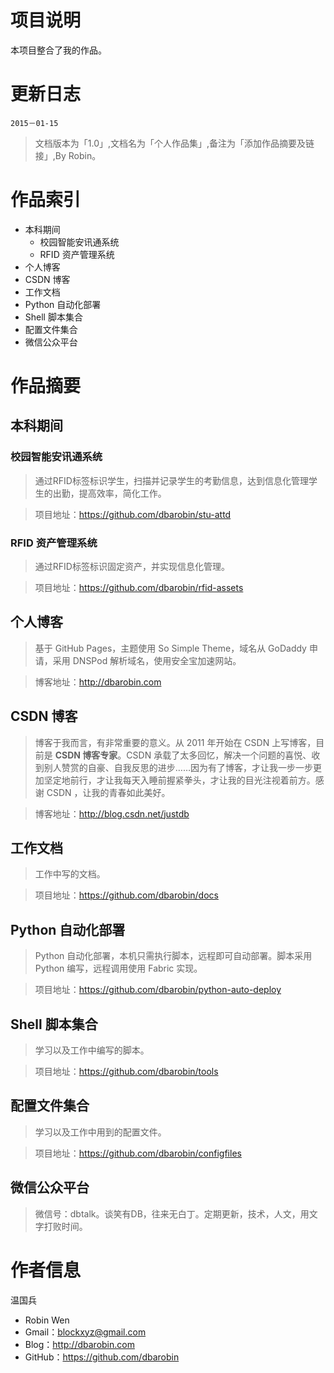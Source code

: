 # 项目说明 #

本项目整合了我的作品。

# 更新日志 #

`2015－01-15`

> 文档版本为「1.0」,文档名为「个人作品集」,备注为「添加作品摘要及链接」,By Robin。

# 作品索引 #

* 本科期间
    * 校园智能安讯通系统
    * RFID 资产管理系统
* 个人博客
* CSDN 博客
* 工作文档
* Python 自动化部署
* Shell 脚本集合
* 配置文件集合
* 微信公众平台

# 作品摘要 #

## 本科期间 ##

### 校园智能安讯通系统  ###

> 通过RFID标签标识学生，扫描并记录学生的考勤信息，达到信息化管理学生的出勤，提高效率，简化工作。

> 项目地址：https://github.com/dbarobin/stu-attd

### RFID 资产管理系统 ###

> 通过RFID标签标识固定资产，并实现信息化管理。

> 项目地址：https://github.com/dbarobin/rfid-assets

## 个人博客 ##

> 基于 GitHub Pages，主题使用 So Simple Theme，域名从 GoDaddy 申请，采用 DNSPod 解析域名，使用安全宝加速网站。

> 博客地址：http://dbarobin.com

## CSDN 博客 ##

> 博客于我而言，有非常重要的意义。从 2011 年开始在 CSDN 上写博客，目前是 **CSDN 博客专家**。CSDN 承载了太多回忆，解决一个问题的喜悦、收到别人赞赏的自豪、自我反思的进步……因为有了博客，才让我一步一步更加坚定地前行，才让我每天入睡前握紧拳头，才让我的目光注视着前方。感谢 CSDN ，让我的青春如此美好。

> 博客地址：http://blog.csdn.net/justdb

## 工作文档 ##

> 工作中写的文档。

> 项目地址：https://github.com/dbarobin/docs

## Python 自动化部署 ##

> Python 自动化部署，本机只需执行脚本，远程即可自动部署。脚本采用 Python 编写，远程调用使用 Fabric 实现。

> 项目地址：https://github.com/dbarobin/python-auto-deploy

## Shell 脚本集合 ##

> 学习以及工作中编写的脚本。

> 项目地址：https://github.com/dbarobin/tools

## 配置文件集合 ##

> 学习以及工作中用到的配置文件。

> 项目地址：https://github.com/dbarobin/configfiles

## 微信公众平台 ##

> 微信号：dbtalk。谈笑有DB，往来无白丁。定期更新，技术，人文，用文字打败时间。

# 作者信息 #

温国兵

* Robin Wen
* Gmail：blockxyz@gmail.com
* Blog：http://dbarobin.com
* GitHub：https://github.com/dbarobin
